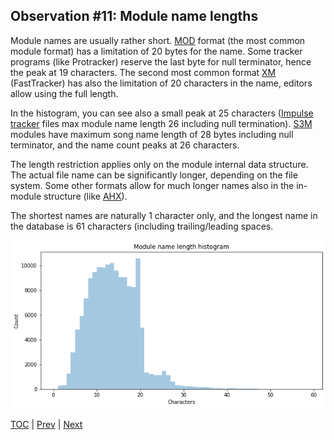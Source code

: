 ## Observation #11: Module name lengths

Module names are usually rather short. [MOD](http://coppershade.org/articles/More!/Topics/Protracker_File_Format/) format (the most common module format) has a limitation of 20 bytes for the name. Some tracker programs (like Protracker) reserve the last byte for null terminator, hence the peak at 19 characters. The second most common format [XM](https://www.fileformat.info/format/xm/corion.htm) (FastTracker) has also the limitation of 20 characters in the name, editors allow using the full length. 

In the histogram, you can see also a small peak at 25 characters ([Impulse tracker](https://github.com/schismtracker/schismtracker/wiki/ITTECH.TXT) files max module name length 26 including null termination). [S3M](https://formats.kaitai.io/s3m/index.html) modules have maximum song name length of 28 bytes including null terminator, and the name count peaks at 26 characters.

The length restriction applies only on the module internal data structure. The actual file name can be significantly longer, depending on the file system. Some other formats allow for much longer names also in the in-module structure (like [AHX](http://lclevy.free.fr/exotica/ahx/ahxformat.txt)).

The shortest names are naturally 1 character only, and the longest name in the database is 61 characters (including trailing/leading spaces. 

![alt Module name lengths](ds_11.png "Module name lengths")

[TOC](ds_toc.md) | [Prev](ds_10.md) | [Next](ds_12.md)